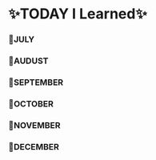 # ✨TODAY I Learned✨

### 📕JULY

### 📕AUDUST

### 📕SEPTEMBER

### 📕OCTOBER

### 📕NOVEMBER

### 📕DECEMBER
